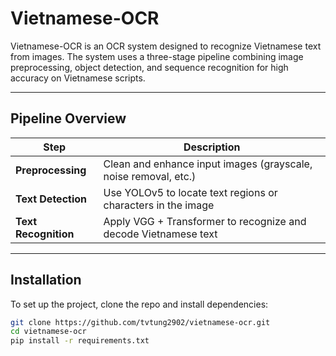 # Vietnamese-OCR

Vietnamese-OCR is an OCR system designed to recognize Vietnamese text from images. The system uses a three-stage pipeline combining image preprocessing, object detection, and sequence recognition for high accuracy on Vietnamese scripts.

---

## Pipeline Overview

| Step                | Description                                                      |
|---------------------|------------------------------------------------------------------|
| **Preprocessing**    | Clean and enhance input images (grayscale, noise removal, etc.) |
| **Text Detection**   | Use YOLOv5 to locate text regions or characters in the image     |
| **Text Recognition** | Apply VGG + Transformer to recognize and decode Vietnamese text  |

---

## Installation

To set up the project, clone the repo and install dependencies:

```bash
git clone https://github.com/tvtung2902/vietnamese-ocr.git
cd vietnamese-ocr
pip install -r requirements.txt
